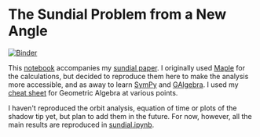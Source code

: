 # The Sundial Problem from a New Angle

[![Binder](https://mybinder.org/badge_logo.svg)](https://mybinder.org/v2/gh/russellgoyder/sundial/HEAD?labpath=sundial.ipynb)

This [notebook](https://github.com/russellgoyder/sundial/blob/main/sundial.ipynb) accompanies my [sundial paper](https://russellgoyder.github.io/sundial-latex/). I originally used [Maple](https://www.maplesoft.com/) for the calculations, but decided to reproduce them here to make the analysis more accessible, and as away to learn [SymPy](https://www.sympy.org/en/index.html) and [GAlgebra](https://github.com/pygae/galgebra). I used my [cheat sheet](https://russellgoyder.github.io/geometric-algebra-cheat-sheet/) for Geometric Algebra at various points.

I haven't reproduced the orbit analysis, equation of time or plots of the shadow tip yet, but plan to add them in the future. For now, however, all the main results are reproduced in [sundial.ipynb](https://github.com/russellgoyder/sundial/blob/main/sundial.ipynb).

